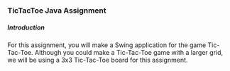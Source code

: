 ### TicTacToe Java Assignment

##### Introduction
For this assignment, you will make a Swing application for the game Tic-Tac-Toe. Although you could make a Tic-Tac-Toe game with a
larger grid, we will be using a 3x3 Tic-Tac-Toe board for this assignment.
